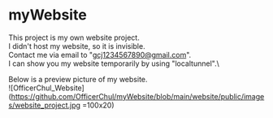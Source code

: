# myWebsite
This project is my own website project.\
I didn't host my website, so it is invisible.\
Contact me via email to "gcj1234567890@gmail.com".\
I can show you my website temporarily by using "localtunnel".\\

Below is a preview picture of my website.\
![OfficerChul_Website](https://github.com/OfficerChul/myWebsite/blob/main/website/public/images/website_project.jpg =100x20)

